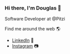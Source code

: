 ### Hi there, I'm Douglas 👋

Software Developer at @Pitzi

Find me around the web 🌎
- [LinkedIn](https://www.linkedin.com/in/douglas-araujo-de-oliveira-82829a149/) 💬
- [Instagram](https://www.instagram.com/iamdouglasaraujo/) 📷
<!--
**Doug-Oliveira/Doug-Oliveira** is a ✨ _special_ ✨ repository because its `README.md` (this file) appears on your GitHub profile.

Here are some ideas to get you started:

- 🔭 I’m currently working on ...
- 🌱 I’m currently learning ...
- 👯 I’m looking to collaborate on ...
- 🤔 I’m looking for help with ...
- 💬 Ask me about ...
- 📫 How to reach me: ...
- 😄 Pronouns: ...
- ⚡ Fun fact: ...
-->
